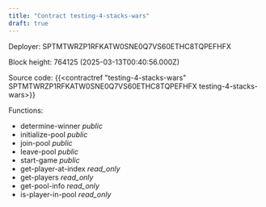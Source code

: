 ```yaml
---
title: "Contract testing-4-stacks-wars"
draft: true
---
```

Deployer: SPTMTWRZP1RFKATW0SNE0Q7VS60ETHC8TQPEFHFX


 



Block height: 764125 (2025-03-13T00:40:56.000Z)

Source code: {{<contractref "testing-4-stacks-wars" SPTMTWRZP1RFKATW0SNE0Q7VS60ETHC8TQPEFHFX testing-4-stacks-wars>}}

Functions:

* determine-winner _public_
* initialize-pool _public_
* join-pool _public_
* leave-pool _public_
* start-game _public_
* get-player-at-index _read_only_
* get-players _read_only_
* get-pool-info _read_only_
* is-player-in-pool _read_only_

